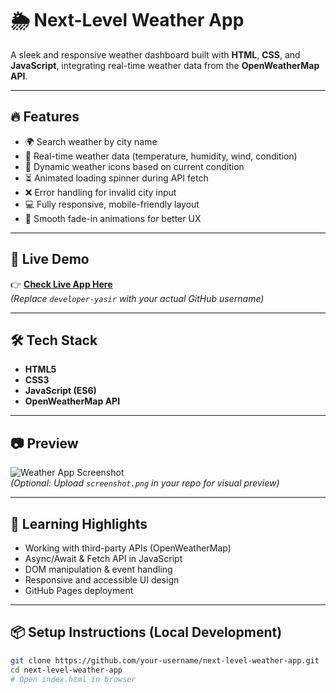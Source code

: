 # 🌦️ Next-Level Weather App

A sleek and responsive weather dashboard built with **HTML**, **CSS**, and **JavaScript**, integrating real-time weather data from the **OpenWeatherMap API**.

---

## 🔥 Features

- 🌍 Search weather by city name
- 📡 Real-time weather data (temperature, humidity, wind, condition)
- 🎯 Dynamic weather icons based on current condition
- ⏳ Animated loading spinner during API fetch
- ❌ Error handling for invalid city input
- 💻 Fully responsive, mobile-friendly layout
- 🎨 Smooth fade-in animations for better UX

---

## 🚀 Live Demo

👉 **[Check Live App Here](https://your-username.github.io/weather-app/)**  
*(Replace `developer-yasir` with your actual GitHub username)*

---

## 🛠️ Tech Stack

- **HTML5**
- **CSS3**
- **JavaScript (ES6)**
- **OpenWeatherMap API**

---

## 📷 Preview

![Weather App Screenshot](screenshot.png)  
*(Optional: Upload `screenshot.png` in your repo for visual preview)*

---

## 🧠 Learning Highlights

- Working with third-party APIs (OpenWeatherMap)
- Async/Await & Fetch API in JavaScript
- DOM manipulation & event handling
- Responsive and accessible UI design
- GitHub Pages deployment

---

## 📦 Setup Instructions (Local Development)

```bash
git clone https://github.com/your-username/next-level-weather-app.git
cd next-level-weather-app
# Open index.html in browser
